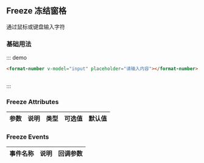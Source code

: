 <script>
  export default {
    data() {
      return {
        input: ''
      };
    }
  }
</script>
## Freeze 冻结窗格

通过鼠标或键盘输入字符

### 基础用法

::: demo
```html
<format-number v-model="input" placeholder="请输入内容"></format-number>
 
```
:::


### Freeze Attributes

| 参数          | 说明            | 类型            | 可选值                 | 默认值   |
|-------------  |---------------- |---------------- |---------------------- |-------- |
 

### Freeze Events
| 事件名称 | 说明 | 回调参数 |
|---------|--------|---------|
 